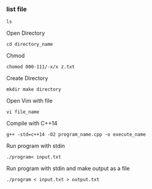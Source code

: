 ### list file
```shell
ls 
```
Open Directory
```shell
cd directory_name
```
Chmod
```shell
chomod 000-111/-x/x z.txt
```
Create Directory
```shell
mkdir make directory
```
Open Vim with file
```shell
vi file_name 
```
Compile with C++14
```shell
g++ -std=c++14 -O2 program_name.cpp -o execute_name
```
Run program with stdin
```shell
./program< input.txt
```
Run program with stdin and make output as a file
```shell
./program < input.txt > output.txt 
```
